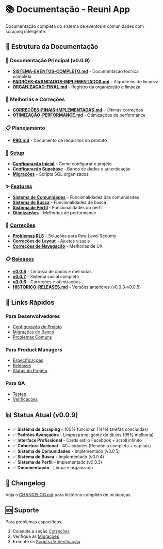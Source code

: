# 📚 Documentação - Reuni App

Documentação completa do sistema de eventos e comunidades com scraping inteligente.

## 📁 Estrutura da Documentação

### 🎯 Documentação Principal (v0.0.9)
- **[SISTEMA-EVENTOS-COMPLETO.md](./SISTEMA-EVENTOS-COMPLETO.md)** - Documentação técnica completa
- **[PADRÕES-AVANÇADOS-IMPLEMENTADOS.md](./PADRÕES-AVANÇADOS-IMPLEMENTADOS.md)** - Algoritmos de limpeza
- **[ORGANIZACAO-FINAL.md](./ORGANIZACAO-FINAL.md)** - Registro da organização e limpeza

### 🔧 Melhorias e Correções
- **[CORREÇÕES-FINAIS-IMPLEMENTADAS.md](./CORREÇÕES-FINAIS-IMPLEMENTADAS.md)** - Últimas correções
- **[OTIMIZAÇÃO-PERFORMANCE.md](./OTIMIZAÇÃO-PERFORMANCE.md)** - Otimizações de performance

### 📋 Planejamento
- **[PRD.md](./PRD.md)** - Documento de requisitos do produto

### 🚀 [Setup](./setup/)
- **[Configuração Inicial](./setup/SETUP.md)** - Como configurar o projeto
- **[Configuração Supabase](./setup/SUPABASE_SETUP.md)** - Banco de dados e autenticação
- **[Migrações](../supabase/migrations/README.md)** - Scripts SQL organizados

### ✨ [Features](./features/)
- **[Sistema de Comunidades](./features/COMMUNITIES.md)** - Funcionalidades das comunidades
- **[Sistema de Busca](./features/SEARCH.md)** - Funcionalidades de busca
- **[Sistema de Perfil](./features/PROFILE.md)** - Funcionalidades do perfil
- **[Otimizações](./features/OPTIMIZATIONS.md)** - Melhorias de performance

### 🔧 [Correções](./fixes/)
- **[Problemas RLS](./fixes/RLS_ISSUES.md)** - Soluções para Row Level Security
- **[Correções de Layout](./fixes/LAYOUT_FIXES.md)** - Ajustes visuais
- **[Correções de Navegação](./fixes/NAVIGATION_FIXES.md)** - Melhorias de UX

### 📋 [Releases](./releases/)
- **[v0.0.8](./releases/v0.0.8.md)** - Limpeza de dados e melhorias
- **[v0.0.7](./releases/v0.0.7.md)** - Sistema social completo
- **[v0.0.6](./releases/v0.0.6.md)** - Correções e otimizações
- **[HISTORICO-RELEASES.md](./releases/HISTORICO-RELEASES.md)** - Versões anteriores (v0.0.3-v0.0.5)

## 🎯 Links Rápidos

### Para Desenvolvedores
- [Configuração do Projeto](./setup/SETUP.md)
- [Migrações do Banco](../supabase/migrations/README.md)
- [Problemas Comuns](./fixes/RLS_ISSUES.md)

### Para Product Managers
- [Especificações](./features/COMMUNITIES.md)
- [Releases](./releases/)
- [Status do Projeto](./STATUS.md)

### Para QA
- [Testes](../supabase/migrations/008_test_communities.sql)
- [Verificações](../supabase/migrations/009_safe_test.sql)

## 📊 Status Atual (v0.0.9)

- ✅ **Sistema de Scraping** - 100% funcional (14/14 tarefas concluídas)
- ✅ **Padrões Avançados** - Limpeza inteligente de títulos (95% melhoria)
- ✅ **Interface Profissional** - Cards estilo Facebook + scroll infinito
- ✅ **Cobertura Nacional** - 40+ cidades (Rondônia completa + capitais)
- ✅ **Sistema de Comunidades** - Implementado (v0.0.5)
- ✅ **Sistema de Busca** - Implementado (v0.0.4)  
- ✅ **Sistema de Perfil** - Implementado (v0.0.3)
- ✅ **Documentação** - Limpa e organizada

## 🔄 Changelog

Veja o [CHANGELOG.md](./CHANGELOG.md) para histórico completo de mudanças.

## 🆘 Suporte

Para problemas específicos:
1. Consulte a seção [Correções](./fixes/)
2. Verifique as [Migrações](../supabase/migrations/README.md)
3. Execute os [Scripts de Verificação](../supabase/migrations/009_safe_test.sql)